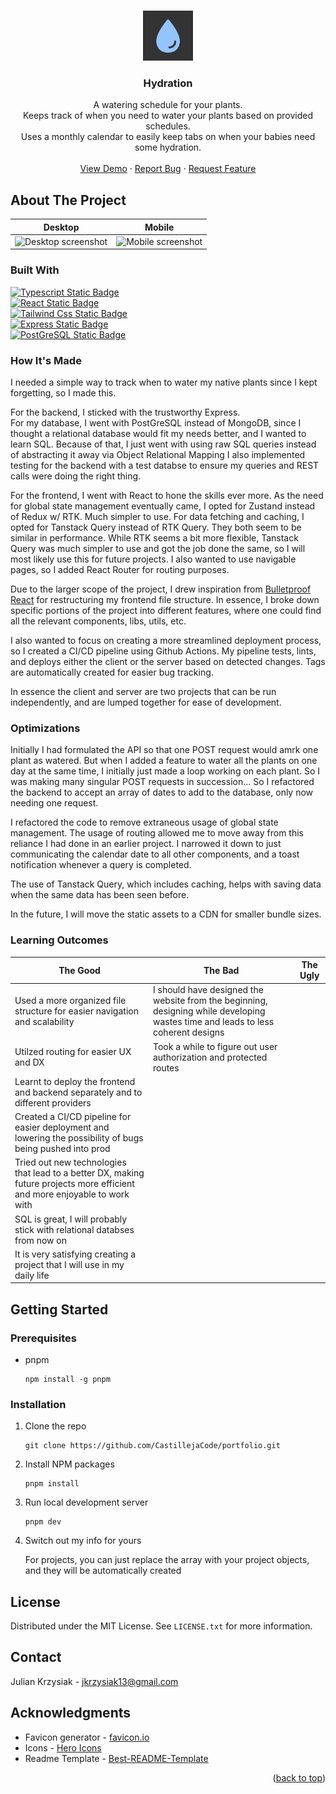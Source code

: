 <!-- Improved compatibility of back to top link: See: https://github.com/othneildrew/Best-README-Template/pull/73 -->
<a name="readme-top"></a>
<!--
*** Thanks for checking out the Best-README-Template. If you have a suggestion
*** that would make this better, please fork the repo and create a pull request
*** or simply open an issue with the tag "enhancement".
*** Don't forget to give the project a star!
*** Thanks again! Now go create something AMAZING! :D
-->

<!-- PROJECT LOGO -->
<br />
<div align="center">
  <a href="https://github.com/CastillejaCode/water-schedule">
    <img src="./client/public/android-chrome-512x512.png" alt="Logo" width="80" height="80">
  </a>

<h3 align="center">Hydration</h3>

  <p align="center">
   A watering schedule for your plants.
    <br/>
  Keeps track of when you need to water your plants based on provided schedules.
    <br/>
  Uses a monthly calendar to easily keep tabs on when your babies need some hydration. 
    <br />
    <br />
    <a href="https://water-schedule.pages.dev">View Demo</a>
    ·
    <a href="https://github.com/CastillejaCode/water-schedule/issues">Report Bug</a>
    ·
    <a href="https://github.com/CastillejaCode/water-schedule/issues">Request Feature</a>
  </p>
</div>

<!-- ABOUT THE PROJECT -->
## About The Project
Desktop              |  Mobile 
-------------------------|-------------------------
<img src="https://imgur.com/7A0fjZg.png" alt="Desktop screenshot">  |  <img src="https://imgur.com/kSvC2mO.png" alt="Mobile screenshot">

### Built With

<a href="https://www.typescriptlang.org/">  
<img alt="Typescript Static Badge" src="https://img.shields.io/badge/TypeScript-3178C6?style=for-the-badge&logo=typescript&logoColor=ffffff" height="50">
</a>
<br/>
<a href="https://react.dev/">  
<img alt="React Static Badge" src="https://img.shields.io/badge/React-23272f?style=for-the-badge&logo=react" height="50">
</a>
<br/>
<a href="https://tailwindcss.com/">  
<img alt="Tailwind Css Static Badge" src="https://img.shields.io/badge/Tailwind%20CSS-2A233E?style=for-the-badge&logo=tailwindcss&logoColor=0EA5E9&color=%230f172a" height="50">
</a>
<br/>
<a href="https://expressjs.com/">  
<img alt="Express Static Badge" src="https://img.shields.io/badge/Express-ffffff?style=for-the-badge&logo=express&logoColor=000000" height="50">
</a>
<br/>
<a href="https://www.postgresql.org/">  
<img alt="PostGreSQL Static Badge" src="https://img.shields.io/badge/PostGreSQL-212121?style=for-the-badge&logo=postgresql" height="50">
</a>
<br/>


### How It's Made

I needed a simple way to track when to water my native plants since I kept forgetting, so I made this. 

For the backend, I sticked with the trustworthy Express.  
For my database, I went with PostGreSQL instead of MongoDB, since I thought a relational database would fit my needs better, and I wanted to learn SQL.
Because of that, I just went with using raw SQL queries instead of abstracting it away via Object Relational Mapping 
I also implemented testing for the backend with a test databse to ensure my queries and REST calls were doing the right thing.  

For the frontend, I went with React to hone the skills ever more. 
As the need for global state management eventually came, I opted for Zustand instead of Redux w/ RTK. Much simpler to use. 
For data fetching and caching, I opted for Tanstack Query instead of RTK Query. They both seem to be similar in performance. While RTK seems a bit more flexible, Tanstack Query was much simpler to use and got the job done the same, so I will most likely use this for future projects. 
I also wanted to use navigable pages, so I added React Router for routing purposes.

Due to the larger scope of the project, I drew inspiration from [Bulletproof React](https://github.com/alan2207/bulletproof-react) for restructuring my frontend file structure. 
In essence, I broke down specific portions of the project into different features, where one could find all the relevant components, libs, utils, etc.

I also wanted to focus on creating a more streamlined deployment process, so I created a CI/CD pipeline using Github Actions. 
My pipeline tests, lints, and deploys either the client or the server based on detected changes. Tags are automatically created for easier bug tracking. 

In essence the client and server are two projects that can be run independently, and are lumped together for ease of development.

### Optimizations

Initially I had formulated the API so that one POST request would amrk one plant as watered. 
But when I added a feature to water all the plants on one day at the same time, I initially just made a loop working on each plant. So I was making many singular POST requests in succession... 
So I refactored the backend to accept an array of dates to add to the database, only now needing one request. 

I refactored the code to remove extraneous usage of global state management. The usage of routing allowed me to move away from this reliance I had done in an earlier project.
I narrowed it down to just communicating the calendar date to all other components, and a toast notification whenever a query is completed. 

The use of Tanstack Query, which includes caching, helps with saving data when the same data has been seen before.

In the future, I will move the static assets to a CDN for smaller bundle sizes.

### Learning Outcomes

| The Good                               | The Bad                                              | The Ugly |
|----------------------------------------|------------------------------------------------------|----------|
| Used a more organized file structure for easier navigation and scalability    | I should have designed the website from the beginning, designing while developing wastes time and leads to less coherent designs ||
| Utilzed routing for easier UX and DX | Took a while to figure out user authorization and protected routes||
| Learnt to deploy the frontend and backend separately and to different providers| ||
| Created a CI/CD pipeline for easier deployment and lowering the possibility of bugs being pushed into prod|||
| Tried out new technologies that lead to a better DX, making future projects more efficient and more enjoyable to work with | |
| SQL is great, I will probably stick with relational databses from now on |||
| It is very satisfying creating a project that I will use in my daily life |||

<!-- GETTING STARTED -->
## Getting Started



### Prerequisites

* pnpm
  ```
  npm install -g pnpm
  ```

### Installation

1. Clone the repo
   ```
   git clone https://github.com/CastillejaCode/portfolio.git
   ```
2. Install NPM packages
   ```
   pnpm install 
   ```
3. Run local development server
   ```
   pnpm dev
   ```
 4. Switch out my info for yours

    For projects, you can just replace the array with your project objects, and they will be automatically created



<!-- LICENSE -->
## License

Distributed under the MIT License. See `LICENSE.txt` for more information.

<!-- CONTACT -->
## Contact

Julian Krzysiak - jkrzysiak13@gmail.com

<!-- ACKNOWLEDGMENTS -->
## Acknowledgments

* Favicon generator - [favicon.io](https://favicon.io/)
* Icons - [Hero Icons](https://heroicons.com/)
* Readme Template - [Best-README-Template](https://github.com/othneildrew/Best-README-Template)

<p align="right">(<a href="#readme-top">back to top</a>)</p>


